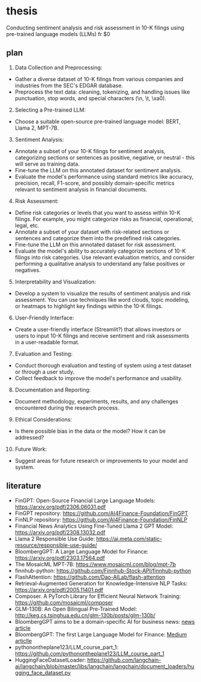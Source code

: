 # thesis
Conducting sentiment analysis and risk assessment in 10-K filings using pre-trained language models (LLMs) fr $0

## plan
1. Data Collection and Preprocessing:
* Gather a diverse dataset of 10-K filings from various companies and industries from the SEC's EDGAR database.
* Preprocess the text data: cleaning, tokenizing, and handling issues like punctuation, stop words, and special characters (\n, \t, \xa0).

2. Selecting a Pre-trained LLM:
* Choose a suitable open-source pre-trained language model: BERT, Llama 2, MPT-7B. 

3. Sentiment Analysis:
* Annotate a subset of your 10-K filings for sentiment analysis, categorizing sections or sentences as positive, negative, or neutral - this will serve as training data.
* Fine-tune the LLM on this annotated dataset for sentiment analysis.
* Evaluate the model's performance using standard metrics like accuracy, precision, recall, F1-score, and possibly domain-specific metrics relevant to sentiment analysis in financial documents.

4. Risk Assessment:
* Define risk categories or levels that you want to assess within 10-K filings. For example, you might categorize risks as financial, operational, legal, etc.
* Annotate a subset of your dataset with risk-related sections or sentences and categorize them into the predefined risk categories.
* Fine-tune the LLM on this annotated dataset for risk assessment.
* Evaluate the model's ability to accurately categorize sections of 10-K filings into risk categories. Use relevant evaluation metrics, and consider performing a qualitative analysis to understand any false positives or negatives.

5. Interpretability and Visualization:
* Develop a system to visualize the results of sentiment analysis and risk assessment. You can use techniques like word clouds, topic modeling, or heatmaps to highlight key findings within the 10-K filings.

6. User-Friendly Interface:
* Create a user-friendly interface (Streamlit?) that allows investors or users to input 10-K filings and receive sentiment and risk assessments in a user-readable format.

7. Evaluation and Testing:
* Conduct thorough evaluation and testing of system using a test dataset or through a user study.
* Collect feedback to improve the model's performance and usability.

8. Documentation and Reporting:
* Document methodology, experiments, results, and any challenges encountered during the research process.

9. Ethical Considerations:
* Is there possible bias in the data or the model? How it can be addressed?

10. Future Work:
* Suggest areas for future research or improvements to your model and system.


## literature
* FinGPT: Open-Source Financial Large Language Models: https://arxiv.org/pdf/2306.06031.pdf
* FinGPT repository: https://github.com/AI4Finance-Foundation/FinGPT
* FinNLP repository: https://github.com/AI4Finance-Foundation/FinNLP
* Financial News Analytics Using Fine-Tuned Llama 2 GPT Model: https://arxiv.org/pdf/2308.13032.pdf
* Llama 2 Responsible Use Guide: https://ai.meta.com/static-resource/responsible-use-guide/
* BloombergGPT: A Large Language Model for Finance: https://arxiv.org/pdf/2303.17564.pdf
* The MosaicML MPT-7B: https://www.mosaicml.com/blog/mpt-7b
* finnhub-python: https://github.com/Finnhub-Stock-API/finnhub-python
* FlashAttention: https://github.com/Dao-AILab/flash-attention
* Retrieval-Augmented Generation for Knowledge-Intensive NLP Tasks: https://arxiv.org/pdf/2005.11401.pdf
* Composer. A PyTorch Library for Efficient Neural Network Training: https://github.com/mosaicml/composer
* GLM-130B: An Open Bilingual Pre-Trained Model: http://keg.cs.tsinghua.edu.cn/glm-130b/posts/glm-130b/
* BloombergGPT aims to be a domain-specific AI for business news: [news article](https://www.niemanlab.org/2023/04/what-if-chatgpt-was-trained-on-decades-of-financial-news-and-data-bloomberggpt-aims-to-be-a-domain-specific-ai-for-business-news/)
* BloombergGPT: The first Large Language Model for Finance: [Medium articlle](https://medium.com/codex/bloomberggpt-the-first-large-language-model-for-finance-61cc92075075)
* pythonontheplane123/LLM_course_part_1: https://github.com/pythonontheplane123/LLM_course_part_1
* HuggingFaceDatasetLoader: https://github.com/langchain-ai/langchain/blob/master/libs/langchain/langchain/document_loaders/hugging_face_dataset.py

